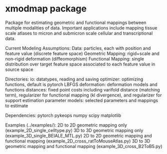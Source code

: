 # xmodmap package

Package for estimating geometric and functional mappings between multiple modalities of data. Important applications include mapping tissue scale atlases to micron and submicron scale cellular and transcriptional data. 

Current Modeling Assumptions:
Data: particles, each with position and feature value (discrete feature space)
Geometric Mapping: rigid+scale and non-rigid deformation (diffeomorphism)
Functional Mapping: single distribution over target feature space associated to each feature value in source space 

Directories:
io: datatypes, reading and saving
optimizer: optimizing functions, default is pytorch LBFGS
deformation: deformation models and functions
distances: fixed point costs including varifold distance (matching term), regularizer for functional mapping (kl divergence), and regularizer for support estimation parameter 
models: selected parameters and mappings to estimate

Dependencies:
pytorch
pykeops
numpy
scipy
matplotlib

Examples (../examples/):
2D to 2D geometric mapping only (example_2D_single_celltype.py)
3D to 3D geometric mapping only (example_3D_single_BEIALE_MTL.py)
2D to 2D geometric mapping and functional mapping (example_2D_cross_ratToMouseAtlas.py)
3D to 3D geometric mapping and functional mapping (example_3D_cross_B2ToB5.py)

